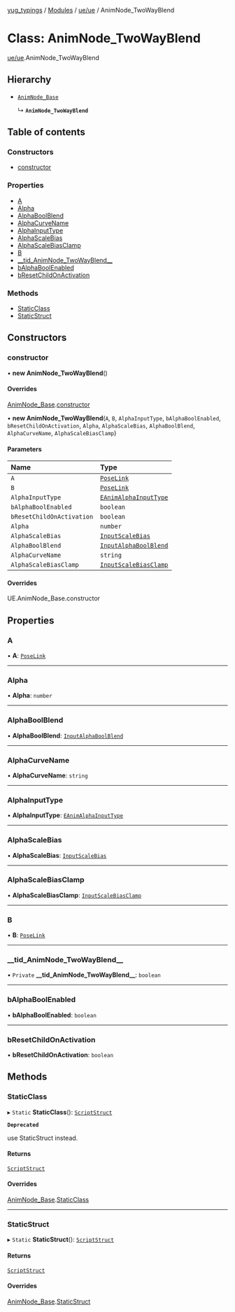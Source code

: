 [yug_typings](../README.md) / [Modules](../modules.md) / [ue/ue](../modules/ue_ue.md) / AnimNode\_TwoWayBlend

# Class: AnimNode\_TwoWayBlend

[ue/ue](../modules/ue_ue.md).AnimNode_TwoWayBlend

## Hierarchy

- [`AnimNode_Base`](ue_ue.AnimNode_Base.md)

  ↳ **`AnimNode_TwoWayBlend`**

## Table of contents

### Constructors

- [constructor](ue_ue.AnimNode_TwoWayBlend.md#constructor)

### Properties

- [A](ue_ue.AnimNode_TwoWayBlend.md#a)
- [Alpha](ue_ue.AnimNode_TwoWayBlend.md#alpha)
- [AlphaBoolBlend](ue_ue.AnimNode_TwoWayBlend.md#alphaboolblend)
- [AlphaCurveName](ue_ue.AnimNode_TwoWayBlend.md#alphacurvename)
- [AlphaInputType](ue_ue.AnimNode_TwoWayBlend.md#alphainputtype)
- [AlphaScaleBias](ue_ue.AnimNode_TwoWayBlend.md#alphascalebias)
- [AlphaScaleBiasClamp](ue_ue.AnimNode_TwoWayBlend.md#alphascalebiasclamp)
- [B](ue_ue.AnimNode_TwoWayBlend.md#b)
- [\_\_tid\_AnimNode\_TwoWayBlend\_\_](ue_ue.AnimNode_TwoWayBlend.md#__tid_animnode_twowayblend__)
- [bAlphaBoolEnabled](ue_ue.AnimNode_TwoWayBlend.md#balphaboolenabled)
- [bResetChildOnActivation](ue_ue.AnimNode_TwoWayBlend.md#bresetchildonactivation)

### Methods

- [StaticClass](ue_ue.AnimNode_TwoWayBlend.md#staticclass)
- [StaticStruct](ue_ue.AnimNode_TwoWayBlend.md#staticstruct)

## Constructors

### constructor

• **new AnimNode_TwoWayBlend**()

#### Overrides

[AnimNode_Base](ue_ue.AnimNode_Base.md).[constructor](ue_ue.AnimNode_Base.md#constructor)

• **new AnimNode_TwoWayBlend**(`A`, `B`, `AlphaInputType`, `bAlphaBoolEnabled`, `bResetChildOnActivation`, `Alpha`, `AlphaScaleBias`, `AlphaBoolBlend`, `AlphaCurveName`, `AlphaScaleBiasClamp`)

#### Parameters

| Name | Type |
| :------ | :------ |
| `A` | [`PoseLink`](ue_ue.PoseLink.md) |
| `B` | [`PoseLink`](ue_ue.PoseLink.md) |
| `AlphaInputType` | [`EAnimAlphaInputType`](../enums/ue_ue.EAnimAlphaInputType.md) |
| `bAlphaBoolEnabled` | `boolean` |
| `bResetChildOnActivation` | `boolean` |
| `Alpha` | `number` |
| `AlphaScaleBias` | [`InputScaleBias`](ue_ue.InputScaleBias.md) |
| `AlphaBoolBlend` | [`InputAlphaBoolBlend`](ue_ue.InputAlphaBoolBlend.md) |
| `AlphaCurveName` | `string` |
| `AlphaScaleBiasClamp` | [`InputScaleBiasClamp`](ue_ue.InputScaleBiasClamp.md) |

#### Overrides

UE.AnimNode\_Base.constructor

## Properties

### A

• **A**: [`PoseLink`](ue_ue.PoseLink.md)

___

### Alpha

• **Alpha**: `number`

___

### AlphaBoolBlend

• **AlphaBoolBlend**: [`InputAlphaBoolBlend`](ue_ue.InputAlphaBoolBlend.md)

___

### AlphaCurveName

• **AlphaCurveName**: `string`

___

### AlphaInputType

• **AlphaInputType**: [`EAnimAlphaInputType`](../enums/ue_ue.EAnimAlphaInputType.md)

___

### AlphaScaleBias

• **AlphaScaleBias**: [`InputScaleBias`](ue_ue.InputScaleBias.md)

___

### AlphaScaleBiasClamp

• **AlphaScaleBiasClamp**: [`InputScaleBiasClamp`](ue_ue.InputScaleBiasClamp.md)

___

### B

• **B**: [`PoseLink`](ue_ue.PoseLink.md)

___

### \_\_tid\_AnimNode\_TwoWayBlend\_\_

• `Private` **\_\_tid\_AnimNode\_TwoWayBlend\_\_**: `boolean`

___

### bAlphaBoolEnabled

• **bAlphaBoolEnabled**: `boolean`

___

### bResetChildOnActivation

• **bResetChildOnActivation**: `boolean`

## Methods

### StaticClass

▸ `Static` **StaticClass**(): [`ScriptStruct`](ue_ue.ScriptStruct.md)

**`Deprecated`**

use StaticStruct instead.

#### Returns

[`ScriptStruct`](ue_ue.ScriptStruct.md)

#### Overrides

[AnimNode_Base](ue_ue.AnimNode_Base.md).[StaticClass](ue_ue.AnimNode_Base.md#staticclass)

___

### StaticStruct

▸ `Static` **StaticStruct**(): [`ScriptStruct`](ue_ue.ScriptStruct.md)

#### Returns

[`ScriptStruct`](ue_ue.ScriptStruct.md)

#### Overrides

[AnimNode_Base](ue_ue.AnimNode_Base.md).[StaticStruct](ue_ue.AnimNode_Base.md#staticstruct)
